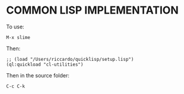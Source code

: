 # COMMON LISP IMPLEMENTATION


To use:

    M-x slime

Then:

    ;; (load "/Users/riccardo/quicklisp/setup.lisp")
    (ql:quickload "cl-utilities")
    
Then in the source folder:

    C-c C-k 
    
    
